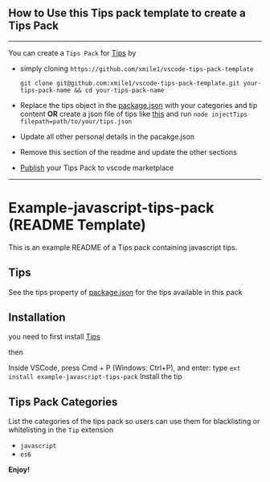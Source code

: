 
## How to Use this Tips pack template to create a Tips Pack
---

You can create a `Tips Pack` for [Tips](https://github.com/xmile1/tips) by

* simply cloning `https://github.com/xmile1/vscode-tips-pack-template`

    ```
    git clone git@github.com:xmile1/vscode-tips-pack-template.git your-tips-pack-name && cd your-tips-pack-name
    ```
* Replace the tips object in the [package.json](https://github.com/xmile1/vscode-tips-pack-template/blob/master/package.json) with your categories and tip content **OR** create a json file of tips like [this](https://github.com/xmile1/vscode-tips-pack-template/blob/master/sampleTips.json) and run `node injectTips filepath=path/to/your/tips.json`
* Update all other personal details in the pacakge.json
* Remove this section of the readme and update the other sections
* [Publish](https://code.visualstudio.com/docs/extensions/publish-extension) your Tips Pack to vscode marketplace

---


# Example-javascript-tips-pack (README Template)

This is an example README of a Tips pack containing javascript tips.

## Tips

See the tips property of [package.json]() for the tips available in this pack

## Installation

you need to first install [Tips](https://github.com/xmile1/tips)

then 

Inside VSCode, press Cmd + P (Windows: Ctrl+P), and enter:
type `ext install example-javascript-tips-pack`
Install the tip


## Tips Pack Categories

List the categories of the tips pack so users can use them for blacklisting or whitelisting in the `Tip` extension
* `javascript`
* `es6`

**Enjoy!**
